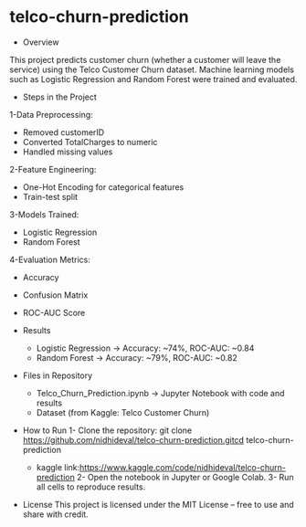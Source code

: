 # telco-churn-prediction

- Overview

This project predicts customer churn (whether a customer will leave the service) using the Telco Customer Churn dataset.
Machine learning models such as Logistic Regression and Random Forest were trained and evaluated.

- Steps in the Project

1-Data Preprocessing:
  - Removed customerID
  - Converted TotalCharges to numeric
  - Handled missing values

2-Feature Engineering:
  - One-Hot Encoding for categorical features
  - Train-test split

3-Models Trained:
  - Logistic Regression
  - Random Forest
 
4-Evaluation Metrics:
  - Accuracy
  - Confusion Matrix
  - ROC-AUC Score
  
- Results
  - Logistic Regression → Accuracy: ~74%, ROC-AUC: ~0.84
  - Random Forest → Accuracy: ~79%, ROC-AUC: ~0.82

- Files in Repository
  - Telco_Churn_Prediction.ipynb → Jupyter Notebook with code and results
  - Dataset (from Kaggle: Telco Customer Churn)

- How to Run
  1- Clone the repository:
     git clone https://github.com/nidhideval/telco-churn-prediction.gitcd telco-churn-prediction
    - kaggle link:https://www.kaggle.com/code/nidhideval/telco-churn-prediction
  2- Open the notebook in Jupyter or Google Colab.
  3- Run all cells to reproduce results.

 - License
    This project is licensed under the MIT License – free to use and share with credit.
